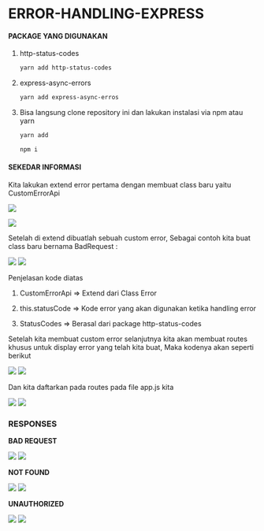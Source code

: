 # ERROR-HANDLING-EXPRESS



#### PACKAGE YANG DIGUNAKAN

1. http-status-codes
   
   ```bash
   yarn add http-status-codes
   ```

2. express-async-errors
   
   ```bash
   yarn add express-async-erros
   ```

3. Bisa langsung clone repository ini dan lakukan instalasi via npm atau yarn
   
   ```bash
   yarn add
   ```
   
   ```bash
   npm i
   ```
   
   

#### SEKEDAR INFORMASI

Kita lakukan extend error pertama dengan membuat class baru yaitu CustomErrorApi

![]('./images/customErrorApi.png')

![](/home/iyan/Documents/1.%20Folder%20Github/ERROR-HANDLING-EXPRESS/images/customErrorApi.png)

Setelah di extend dibuatlah sebuah custom error, Sebagai contoh kita buat class baru bernama BadRequest :

![](/home/iyan/Documents/1.%20Folder%20Github/ERROR-HANDLING-EXPRESS/images/CustomErrorBadRequest.png)
![]('./images/CustomErrorBadRequest.png')

Penjelasan kode diatas 

1. CustomErrorApi => Extend dari Class Error

2. this.statusCode => Kode error yang akan digunakan ketika handling error

3. StatusCodes => Berasal dari package http-status-codes
   
   

Setelah kita membuat custom error selanjutnya kita akan membuat routes khusus untuk display error yang telah kita buat, Maka kodenya akan seperti berikut

![](/home/iyan/Documents/1.%20Folder%20Github/ERROR-HANDLING-EXPRESS/images/errorhandlingroutes.png)
![]('./images/errorhandlingroutes.png')

Dan kita daftarkan pada routes pada file app.js kita

![](/home/iyan/Documents/1.%20Folder%20Github/ERROR-HANDLING-EXPRESS/images/appUse.png)
![]('./images/appUse.png')


### RESPONSES

**BAD REQUEST**

![](/home/iyan/Documents/1.%20Folder%20Github/ERROR-HANDLING-EXPRESS/images/bad%20request.png)
![]('./images/bad%20request.png')

**NOT FOUND**

![](/home/iyan/Documents/1.%20Folder%20Github/ERROR-HANDLING-EXPRESS/images/not%20found.png)
![]('./images/not%20found.png')

**UNAUTHORIZED**

![](/home/iyan/Documents/1.%20Folder%20Github/ERROR-HANDLING-EXPRESS/images/unauthorized.png)
![]('./images/unauthorized.png')
